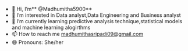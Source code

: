 - 👋 Hi, I’m** @Madhumitha5900**
- 👀 I’m interested in Data analyst,Data Engineering and Business analyst
- 🌱 I’m currently learning predictive analysis technique,statistical models and machine learning alogirthms
- 📫 How to reach me madhumithasripadi09@gmail.com
- 😄 Pronouns: She/her
